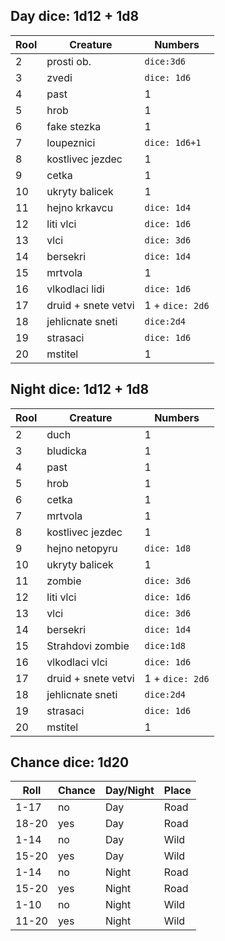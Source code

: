 ## Day dice: 1d12 + 1d8

| Rool | Creature            | Numbers         |
| ---- | ------------------- | --------------- |
| 2    | prosti ob.          | `dice:3d6`      |
| 3    | zvedi               | `dice: 1d6`     |
| 4    | past                | 1               |
| 5    | hrob                | 1               |
| 6    | fake stezka         | 1               |
| 7    | loupeznici          | `dice: 1d6+1`   |
| 8    | kostlivec jezdec    | 1               |
| 9    | cetka               | 1               |
| 10   | ukryty balicek      | 1               |
| 11   | hejno krkavcu       | `dice: 1d4`     |
| 12   | liti vlci           | `dice: 1d6`     |
| 13   | vlci                | `dice: 3d6`     |
| 14   | bersekri            | `dice: 1d4`     |
| 15   | mrtvola             | 1               |
| 16   | vlkodlaci lidi      | `dice: 1d6`     |
| 17   | druid + snete vetvi | 1 + `dice: 2d6` |
| 18   | jehlicnate sneti    | `dice:2d4`      |
| 19   | strasaci                    | `dice: 1d6`     |
| 20   | mstitel             | 1               |

## Night dice: 1d12 + 1d8

| Rool | Creature            | Numbers         |
| ---- | ------------------- | --------------- |
| 2    | duch                | 1               |
| 3    | bludicka            | 1               |
| 4    | past                | 1               |
| 5    | hrob                | 1               |
| 6    | cetka               | 1               |
| 7    | mrtvola             | 1               |
| 8    | kostlivec jezdec    | 1               |
| 9    | hejno netopyru      | `dice: 1d8`     |
| 10   | ukryty balicek      | 1               |
| 11   | zombie              | `dice: 3d6`     |
| 12   | liti vlci           | `dice: 1d6`     |
| 13   | vlci                | `dice: 3d6`     |
| 14   | bersekri            | `dice: 1d4`     |
| 15   | Strahdovi zombie    | `dice:1d8`               |
| 16   | vlkodlaci vlci      | `dice: 1d6`     |
| 17   | druid + snete vetvi | 1 + `dice: 2d6` |
| 18   | jehlicnate sneti    | `dice:2d4`      |
| 19   | strasaci            | `dice: 1d6`     |
| 20   | mstitel             | 1               |


## Chance dice: 1d20

| Roll  | Chance | Day/Night | Place |
| ----- | ------ | --------- | ----- |
| 1-17  | no     | Day       | Road  |
| 18-20 | yes    | Day       | Road  |
| 1-14  | no     | Day       | Wild  |
| 15-20 | yes    | Day       | Wild  |
| 1-14  | no     | Night     | Road  |
| 15-20 | yes    | Night     | Road  |
| 1-10  | no     | Night     | Wild  |
| 11-20 | yes    | Night     | Wild  |

